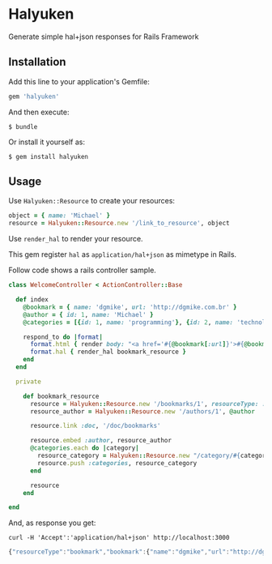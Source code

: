 # Halyuken

Generate simple hal+json responses for Rails Framework

## Installation

Add this line to your application's Gemfile:

```ruby
gem 'halyuken'
```

And then execute:

    $ bundle

Or install it yourself as:

    $ gem install halyuken

## Usage

Use `Halyuken::Resource` to create your resources:

```ruby
object = { name: 'Michael' }
resource = Halyuken::Resource.new '/link_to_resource', object
```

Use `render_hal` to render your resource.

This gem register `hal` as `application/hal+json` as mimetype in Rails.

Follow code shows a rails controller sample.

```ruby
class WelcomeController < ActionController::Base

  def index
    @bookmark = { name: 'dgmike', url: 'http://dgmike.com.br' }
    @author = { id: 1, name: 'Michael' }
    @categories = [{id: 1, name: 'programming'}, {id: 2, name: 'technology'}]

    respond_to do |format|
      format.html { render body: "<a href='#{@bookmark[:url]}'>#{@bookmark[:name]}</a>" }
      format.hal { render_hal bookmark_resource }
    end
  end

  private

    def bookmark_resource
      resource = Halyuken::Resource.new '/bookmarks/1', resourceType: :bookmark, bookmark: @bookmark
      resource_author = Halyuken::Resource.new '/authors/1', @author

      resource.link :doc, '/doc/bookmarks'

      resource.embed :author, resource_author
      @categories.each do |category|
        resource_category = Halyuken::Resource.new "/category/#{category[:id]}", category
        resource.push :categories, resource_category
      end

      resource
    end

end
```

And, as response you get:

```
curl -H 'Accept':'application/hal+json' http://localhost:3000
```

```javascript
{"resourceType":"bookmark","bookmark":{"name":"dgmike","url":"http://dgmike.com.br"},"_links":{"self":{"href":"/bookmarks/1"},"doc":{"href":"/doc/bookmarks"}},"_embedded":{"author":{"id":1,"name":"Michael","_links":{"self":{"href":"/authors/1"}}},"categories":[{"id":1,"name":"programming","_links":{"self":{"href":"/category/1"}}},{"id":2,"name":"technology","_links":{"self":{"href":"/category/2"}}}]}}
```